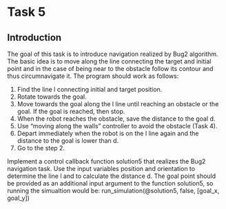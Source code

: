 # Task 5
## Introduction
The goal of this task is to introduce navigation realized by Bug2 algorithm. The basic idea is to move along the line connecting the target and initial point and in the case of being near to the obstacle follow its contour and thus circumnavigate it. The program should work as follows:  

1. Find the line l connecting initial and target position.  
2. Rotate towards the goal.  
3. Move towards the goal along the l line until reaching an obstacle or the goal. If the goal is reached, then stop.  
4. When the robot reaches the obstacle, save the distance to the goal d.  
5. Use “moving along the walls” controller to avoid the obstacle (Task 4).  
6. Depart immediately when the robot is on the l line again and the distance to the goal is lower than d.  
7. Go to the step 2.


Implement a control callback function solution5 that realizes the Bug2 navigation task. Use the input variables position and orientation to determine the line l and to calculate the distance d. The goal point should be provided as an additional input argument to the function solution5, so running the simualtion would be: run_simulation(@solution5, false, [goal_x, goal_y])  


